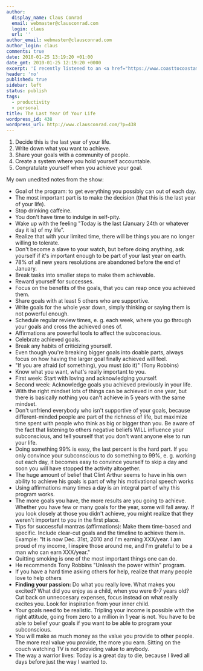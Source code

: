 ```yaml
---
author:
  display_name: Claus Conrad
  email: webmaster@clausconrad.com
  login: claus
  url: ''
author_email: webmaster@clausconrad.com
author_login: claus
comments: true
date: 2010-01-25 13:19:20 +01:00
date_gmt: 2010-01-25 12:19:20 +0000
excerpt: 'I recently listened to an <a href="https://www.coasttocoastam.com/show/2010-01-20-show/">interview with Clint Arthur</a> about his "Last year of your life" program, which I found interesting. The program''s five basic steps are:'
header: 'no'
published: true
sidebar: left
status: publish
tags:
  - productivity
  - personal
title: The Last Year Of Your Life
wordpress_id: 438
wordpress_url: http://www.clausconrad.com/?p=438
---
```

1.  Decide this is the last year of your life.
2.  Write down what you want to achieve.
3.  Share your goals with a community of people.
4.  Create a system where you hold yourself accountable.
5.  Congratulate yourself when you achieve your goal.

My own unedited notes from the show:

*   Goal of the program: to get everything you possibly can out of each day.
*   The most important part is to make the decision (that this is the last year of your life).
*   Stop drinking caffeine.
*   You don't have time to indulge in self-pity.
*   Wake up with the feeling "Today is the last (January 24th or whatever day it is) of my life".
*   Realize that with your limited time, there will be things you are no longer willing to tolerate.
*   Don't become a slave to your watch, but before doing anything, ask yourself if it's important enough to be part of your last year on earth.
*   78% of all new years resolutions are abandoned before the end of January.
*   Break tasks into smaller steps to make them achievable.
*   Reward yourself for successes.
*   Focus on the benefits of the goals, that you can reap once you achieved them.
*   Share goals with at least 5 others who are supportive.
*   Write goals for the whole year down, simply thinking or saying them is not powerful enough.
*   Schedule regular review times, e. g. each week, where you go through your goals and cross the achieved ones of.
*   Affirmations are powerful tools to affect the subconscious.
*   Celebrate achieved goals.
*   Break any habits of criticizing yourself.
*   Even though you're breaking bigger goals into doable parts, always focus on how having the larger goal finally achieved will feel.
*   "If you are afraid (of something), you must (do it)" (Tony Robbins)
*   Know what you want, what's really important to you.
*   First week: Start with loving and acknowledging yourself.
*   Second week: Acknowledge goals you achieved previously in your life.
*   With the right mindset lots of things can be achieved in one year, but there is basically nothing you can't achieve in 5 years with the same mindset.
*   Don't unfriend everybody who isn't supportive of your goals, because different-minded people are part of the richness of life, but maximize time spent with people who think as big or bigger than you. Be aware of the fact that listening to others negative beliefs WILL influence your subconscious, and tell yourself that you don't want anyone else to run your life.
*   Doing something 99% is easy, the last percent is the hard part. If you only convince your subconscious to do something to 99%, e. g. working out each day, it becomes easy to convince yourself to skip a day and soon you will have stopped the activity altogether.
*   The huge amount of belief that Clint Arthur seems to have in his own ability to achieve his goals is part of why his motivational speech works
*   Using affirmations many times a day is an integral part of why this program works.
*   The more goals you have, the more results are you going to achieve. Whether you have few or many goals for the year, some will fall away. If you look closely at those you didn't achieve, you might realize that they weren't important to you in the first place.
*   Tips for successful mantras (affirmations): Make them time-based and specific. Include clear-cut goals and the timeline to achieve them in. Example: "It is now Dec. 31st, 2010 and I'm earning XXX/year. I am proud of my income, I inspire those around me, and I'm grateful to be a man who can earn XXX/year."
*   Quitting smoking is one of the most important things one can do.
*   He recommends Tony Robbins "Unleash the power within" program.
*   If you have a hard time asking others for help, realize that many people love to help others
*   **Finding your passion:** Do what you really love. What makes you excited? What did you enjoy as a child, when you were 6-7 years old? Cut back on unneccesary expenses, focus instead on what really excites you. Look for inspiration from your inner child.
*   Your goals need to be realistic. Tripling your income is possible with the right attitude, going from zero to a million in 1 year is not. You have to be able to belief your goals if you want to be able to program your subconscious.
*   You will make as much money as the value you provide to other people. The more real value you provide, the more you earn. Sitting on the couch watching TV is not providing value to anybody.
*   The way a warrior lives: Today is a great day to die, because I lived all days before just the way I wanted to.

